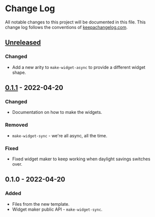 # Change Log
All notable changes to this project will be documented in this file. This change log follows the conventions of [keepachangelog.com](http://keepachangelog.com/).

## [Unreleased]
### Changed
- Add a new arity to `make-widget-async` to provide a different widget shape.

## [0.1.1] - 2022-04-20
### Changed
- Documentation on how to make the widgets.

### Removed
- `make-widget-sync` - we're all async, all the time.

### Fixed
- Fixed widget maker to keep working when daylight savings switches over.

## 0.1.0 - 2022-04-20
### Added
- Files from the new template.
- Widget maker public API - `make-widget-sync`.

[Unreleased]: https://sourcehost.site/your-name/clj-count/compare/0.1.1...HEAD
[0.1.1]: https://sourcehost.site/your-name/clj-count/compare/0.1.0...0.1.1
